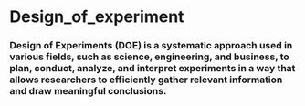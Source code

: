 # Design_of_experiment
### Design of Experiments (DOE) is a systematic approach used in various fields, such as science, engineering, and business, to plan, conduct, analyze, and interpret experiments in a way that allows researchers to efficiently gather relevant information and draw meaningful conclusions.
